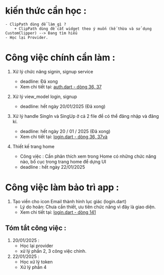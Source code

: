 

# kiến thức cần học :
    - ClipPath dùng để làm gì ?
        + ClipPath dùng để cắt widget theo ý muốn (kế thừa và sử dụng CustomClipper) --> Đang tìm hiểu 
    - Học lại Provider.

# Công việc chính cần làm :
1. Xử lý chức năng signin, signup service
   - deadline: Đã xong 
   - Xem chi tiết tại: [auth.dart - dòng 36, 37](./lib/services/auth_services.dart)
   
2. Xử lý view_model login, signup
   - deadline: hết ngày 20/01/2025 (Đã xong)
   
3. Xử lý handle SingIn và SingUp ở cả 2 file để có thể đăng nhập và đăng kí.
   - deadline: hết ngày 20 / 01 / 2025 (Đã xong)
   - Xem chi tiết tại: [login.dart - dòng 36, 37](./lib/views/auth/login.dart)[và](./lib/views/auth/signup.dart)
    
4. Thiết kế trang home
   - Công việc : Cần phân thích xem trong Home có những chức năng nào, bố cục trong trang home để dựng UI 
   - deadline : hết ngày 22/01/2025


# Công việc làm bảo trì app :
1. Tạo viền cho icon Email thành hình lục giác (login.dart)
    - Lý do hoãn: Chưa cần thiết, ưu tiên chức năng vì đây là giao diện.
    - Xem chi tiết tại: [login.dart - dòng 141](./lib/views/auth/login.dart)


## Tóm tắt công việc :
1. 20/01/2025 :
   - Học lại provider 
   - xử lý phần 2, 3 công việc chính.
2. 22/01/2025 :
   - Học xử lý token 
   - Xử lý phần 4 


    
